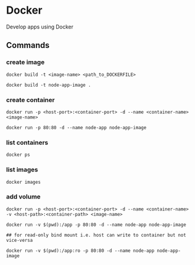 # Docker
Develop apps using Docker

## Commands

### create image
```
docker build -t <image-name> <path_to_DOCKERFILE>

docker build -t node-app-image .
```

### create container
```
docker run -p <host-port>:<container-port> -d --name <container-name> <image-name>

docker run -p 80:80 -d --name node-app node-app-image
```

### list containers
```
docker ps
```

### list images
```
docker images
```

### add volume
```
docker run -p <host-port>:<container-port> -d --name <container-name> -v <host-path>:<container-path> <image-name>

docker run -v $(pwd):/app -p 80:80 -d --name node-app node-app-image

## for read-only bind mount i.e. host can write to container but not vice-versa

docker run -v $(pwd):/app:ro -p 80:80 -d --name node-app node-app-image

```

